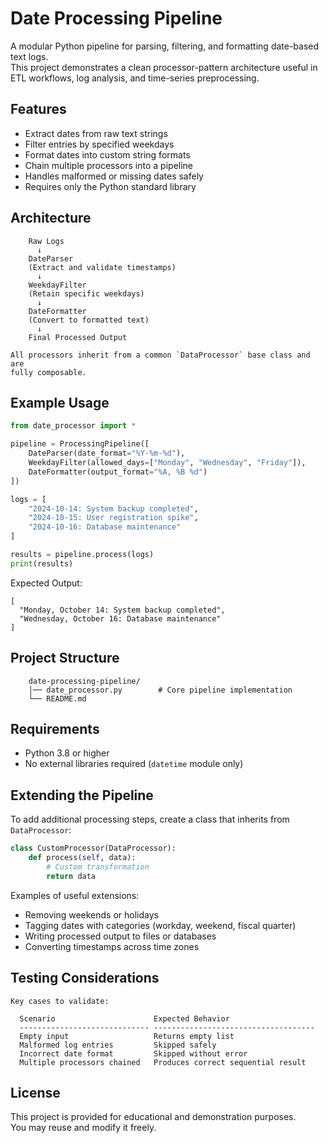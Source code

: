 # Date Processing Pipeline

A modular Python pipeline for parsing, filtering, and formatting
date-based text logs.\
This project demonstrates a clean processor-pattern architecture useful
in ETL workflows, log analysis, and time-series preprocessing.

## Features

-   Extract dates from raw text strings
-   Filter entries by specified weekdays
-   Format dates into custom string formats
-   Chain multiple processors into a pipeline
-   Handles malformed or missing dates safely
-   Requires only the Python standard library

## Architecture
```
    Raw Logs
      ↓
    DateParser
    (Extract and validate timestamps)
      ↓
    WeekdayFilter
    (Retain specific weekdays)
      ↓
    DateFormatter
    (Convert to formatted text)
      ↓
    Final Processed Output

All processors inherit from a common `DataProcessor` base class and are
fully composable.
```

## Example Usage

``` python
from date_processor import *

pipeline = ProcessingPipeline([
    DateParser(date_format="%Y-%m-%d"),
    WeekdayFilter(allowed_days=["Monday", "Wednesday", "Friday"]),
    DateFormatter(output_format="%A, %B %d")
])

logs = [
    "2024-10-14: System backup completed",
    "2024-10-15: User registration spike",
    "2024-10-16: Database maintenance"
]

results = pipeline.process(logs)
print(results)
```

Expected Output:

    [
      "Monday, October 14: System backup completed",
      "Wednesday, October 16: Database maintenance"
    ]

## Project Structure
```
    date-processing-pipeline/
    │── date_processor.py        # Core pipeline implementation
    └── README.md
```

## Requirements

-   Python 3.8 or higher
-   No external libraries required (`datetime` module only)

## Extending the Pipeline

To add additional processing steps, create a class that inherits from
`DataProcessor`:

``` python
class CustomProcessor(DataProcessor):
    def process(self, data):
        # Custom transformation
        return data
```

Examples of useful extensions:

-   Removing weekends or holidays
-   Tagging dates with categories (workday, weekend, fiscal quarter)
-   Writing processed output to files or databases
-   Converting timestamps across time zones

## Testing Considerations
```
Key cases to validate:

  Scenario                      Expected Behavior
  ----------------------------- ------------------------------------
  Empty input                   Returns empty list
  Malformed log entries         Skipped safely
  Incorrect date format         Skipped without error
  Multiple processors chained   Produces correct sequential result
```
## License

This project is provided for educational and demonstration purposes.\
You may reuse and modify it freely.
